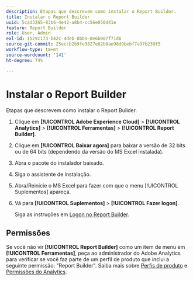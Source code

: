 ```yaml
---
description: Etapas que descrevem como instalar o Report Builder.
title: Instalar o Report Builder
uuid: 5cad3265-83b6-4e42-a8b4-cc56e050d41e
feature: Report Builder
role: User, Admin
exl-id: 1529c173-b42c-4deb-8bb9-0e6b007f71d6
source-git-commit: 25eccb2b9fe3827e62b0ae98d9bebf7a97b239f5
workflow-type: tm+mt
source-wordcount: '141'
ht-degree: 74%

---
```


# Instalar o Report Builder

Etapas que descrevem como instalar o Report Builder.

1. Clique em **[!UICONTROL Adobe Experience Cloud]** > **[!UICONTROL Analytics]** > **[!UICONTROL Ferramentas]** > **[!UICONTROL Report Builder]**.
1. Clique em **[!UICONTROL Baixar agora]** para baixar a versão de 32 bits ou de 64 bits (dependendo da versão do MS Excel instalada).
1. Abra o pacote do instalador baixado.
1. Siga o assistente de instalação.
1. Abra/Reinicie o MS Excel para fazer com que o menu [!UICONTROL Suplementos] apareça.
1. Vá para **[!UICONTROL Suplementos]** > **[!UICONTROL Fazer logon]**.

   Siga as instruções em [Logon no Report Builder](/help/analyze/report-builder/setup/login.md).

## Permissões

Se você não vir **[!UICONTROL Report Builder]** como um item de menu em **[!UICONTROL Ferramentas]**, peça ao administrador do Adobe Analytics para verificar se você faz parte de um perfil de produto que inclui a seguinte permissão: &quot;Report Builder&quot;. Saiba mais sobre [Perfis de produto](https://experienceleague.adobe.com/docs/analytics/admin/admin-console/permissions/product-profile.html?lang=pt-BR) e [Permissões do Analytics](https://experienceleague.adobe.com/docs/analytics/admin/admin-console/permissions/analytics-tools.html?lang=pt-BR).
